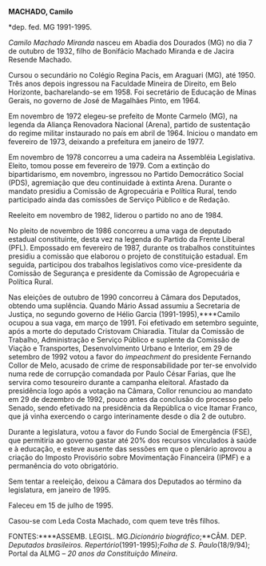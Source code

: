 **MACHADO, Camilo**

\*dep. fed. MG 1991-1995.

*Camilo Machado Miranda* nasceu em Abadia dos Dourados (MG) no dia 7 de
outubro de 1932, filho de Bonifácio Machado Miranda e de Jacira Resende
Machado.

Cursou o secundário no Colégio Regina Pacis, em Araguari (MG), até 1950.
Três anos depois ingressou na Faculdade Mineira de Direito, em Belo
Horizonte, bacharelando-se em 1958. Foi secretário de Educação de Minas
Gerais, no governo de José de Magalhães Pinto, em 1964.

Em novembro de 1972 elegeu-se prefeito de Monte Carmelo (MG), na legenda
da Aliança Renovadora Nacional (Arena), partido de sustentação do regime
militar instaurado no país em abril de 1964. Iniciou o mandato em
fevereiro de 1973, deixando a prefeitura em janeiro de 1977.

Em novembro de 1978 concorreu a uma cadeira na Assembléia Legislativa.
Eleito, tomou posse em fevereiro de 1979. Com a extinção do
bipartidarismo, em novembro, ingressou no Partido Democrático Social
(PDS), agremiação que deu continuidade à extinta Arena. Durante o
mandato presidiu a Comissão de Agropecuária e Política Rural, tendo
participado ainda das comissões de Serviço Público e de Redação.

Reeleito em novembro de 1982, liderou o partido no ano de 1984.

No pleito de novembro de 1986 concorreu a uma vaga de deputado estadual
constituinte, desta vez na legenda do Partido da Frente Liberal (PFL).
Empossado em fevereiro de 1987, durante os trabalhos constituintes
presidiu a comissão que elaborou o projeto de constituição estadual. Em
seguida, participou dos trabalhos legislativos como vice-presidente da
Comissão de Segurança e presidente da Comissão de Agropecuária e
Política Rural.

Nas eleições de outubro de 1990 concorreu à Câmara dos Deputados,
obtendo uma suplência. Quando Mário Assad assumiu a Secretaria de
Justiça, no segundo governo de Hélio Garcia (1991-1995),****Camilo
ocupou a sua vaga, em março de 1991. Foi efetivado em setembro seguinte,
após a morte do deputado Cristovam Chiaradia. Titular da Comissão de
Trabalho, Administração e Serviço Público e suplente da Comissão de
Viação e Transportes, Desenvolvimento Urbano e Interior, em 29 de
setembro de 1992 votou a favor do *impeachment* do presidente Fernando
Collor de Melo, acusado de crime de responsabilidade por ter-se
envolvido numa rede de corrupção comandada por Paulo César Farias, que
lhe servira como tesoureiro durante a campanha eleitoral. Afastado da
presidência logo após a votação na Câmara, Collor renunciou ao mandato
em 29 de dezembro de 1992, pouco antes da conclusão do processo pelo
Senado, sendo efetivado na presidência da República o vice Itamar
Franco, que já vinha exercendo o cargo interinamente desde o dia 2 de
outubro.

Durante a legislatura, votou a favor do Fundo Social de Emergência
(FSE), que permitiria ao governo gastar até 20% dos recursos vinculados
à saúde e à educação, e esteve ausente das sessões em que o plenário
aprovou a criação do Imposto Provisório sobre Movimentação Financeira
(IPMF) e a permanência do voto obrigatório.

Sem tentar a reeleição, deixou a Câmara dos Deputados ao término da
legislatura, em janeiro de 1995.

Faleceu em 15 de julho de 1995.

Casou-se com Leda Costa Machado, com quem teve três filhos.

FONTES:****ASSEMB. LEGISL. MG.*Dicionário biográfico*;**CÂM. DEP.
*Deputados brasileiros. Repertório*(1991-1995);*Folha de S.
Paulo*(18/9/94); Portal da ALMG – *20 anos da Constituição Mineira*.

 
